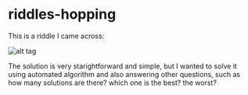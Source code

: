 # riddles-hopping
This is a riddle I came across:

![alt tag](https://raw.github.com/yaronma/riddles-hopping/master/images/original.jpg)

The solution is very starightforward and simple, but I wanted to solve it using automated algorithm and also answering other questions, such as how many solutions are there? which one is the best? the worst?

